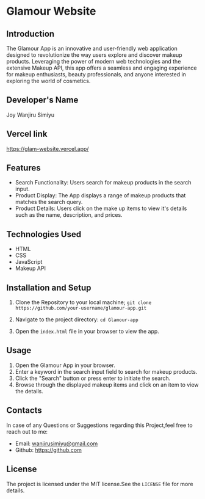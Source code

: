 # Glamour Website

## Introduction
The Glamour App is an innovative and user-friendly web application designed to revolutionize the way users explore and discover makeup products. Leveraging the power of modern web technologies and the extensive Makeup API, this app offers a seamless and engaging experience for makeup enthusiasts, beauty professionals, and anyone interested in exploring the world of cosmetics.

## Developer's Name
Joy Wanjiru Simiyu

## Vercel link
https://glam-website.vercel.app/

## Features
* Search Functionality: Users search for makeup products in the search input.
* Product Display: The App displays a range of makeup products that matches the search query.
* Product Details: Users click on the make up items to view it's details such as the  name, description, and prices.

## Technologies Used
* HTML
* CSS
* JavaScript
* Makeup API
 
## Installation and Setup
1. Clone the Repository to your local machine;
  `git clone https://github.com/your-username/glamour-app.git` 

2. Navigate to the project directory:
`cd Glamour-app`

3. Open the `index.html` file in your browser to view the app.

## Usage 
1. Open the Glamour App in your browser.
2. Enter a keyword in the search input field to search for makeup products.
3. Click the "Search" button or press enter to initiate the search.
4. Browse through the displayed makeup items and click on  an item to view the details.

## Contacts
In case of any Questions or Suggestions regarding this Project,feel free to reach out to me:
* Email: wanjirusimiyu@gmail.com
* Github: https://github.com

## License
The project is licensed under the MIT license.See the `LICENSE` file for more details.

